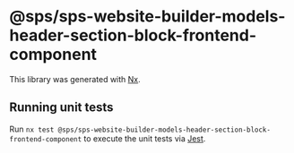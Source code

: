 # @sps/sps-website-builder-models-header-section-block-frontend-component

This library was generated with [Nx](https://nx.dev).

## Running unit tests

Run `nx test @sps/sps-website-builder-models-header-section-block-frontend-component` to execute the unit tests via [Jest](https://jestjs.io).
